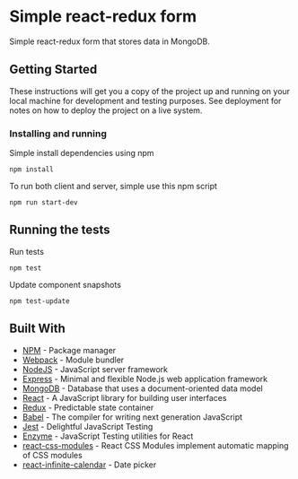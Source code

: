 
# Simple react-redux form

Simple react-redux form that stores data in MongoDB.

## Getting Started

These instructions will get you a copy of the project up and running on your local machine for development and testing purposes. See deployment for notes on how to deploy the project on a live system.


### Installing and running

Simple install dependencies using npm
```
npm install
```

To run both client and server, simple use this npm script
```
npm run start-dev
```

## Running the tests

Run tests
```
npm test
```
Update component snapshots
```
npm test-update
```


## Built With

* [NPM](https://www.npmjs.com/) - Package manager
* [Webpack](https://webpack.js.org/) - Module bundler
* [NodeJS](https://nodejs.org/en/) - JavaScript server framework
* [Express](https://expressjs.com/) - Minimal and flexible Node.js web application framework
* [MongoDB](https://www.mongodb.com/) - Database that uses a document-oriented data model
* [React](https://reactjs.org/) - A JavaScript library for building user interfaces
* [Redux](https://redux.js.org/) - Predictable state container
* [Babel](https://babeljs.io/) - The compiler for writing next generation JavaScript
* [Jest](https://facebook.github.io/jest/) - Delightful JavaScript Testing
* [Enzyme](https://github.com/airbnb/enzyme) - 
JavaScript Testing utilities for React
* [react-css-modules](https://github.com/gajus/react-css-modules) - React CSS Modules implement automatic mapping of CSS modules
* [react-infinite-calendar](https://github.com/clauderic/react-infinite-calendar) - Date picker